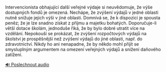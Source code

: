 
Intervencionista obhajující další veřejné výdaje si neuvědomuje, že výše dostupných fondů je omezená. Nechápe, že zvýšení výdajů v jedné oblasti nutně snižuje jejich výši v jiné oblasti. Domnívá se, že k dispozici je spousta peněz; že je lze snadno získat z příjmu a majetku bohatých. Doporučuje-li větší dotace školám, jednoduše říká, že by bylo dobré utratit více na vzdělání. Nepokouší se prokázat, že zvýšení rozpočtových výdajů na školství je prospěšnější než zvýšení výdajů do jiné oblasti, např. do zdravotnictví. Nikdy ho ani nenapadne, že by někdo mohl přijít se smysluplným argumentem na omezení veřejných výdajů a snížení daňového zatížení.

[🔊 Poslechnout audio](/data/7-paragraphs/audio/chapter_167/para_001-Intervencionista-obhajujc-dal-veejn-vdaje-s.mp3)
